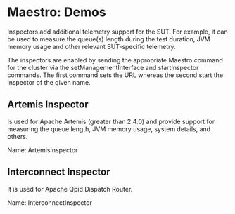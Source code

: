Maestro: Demos
============

Inspectors add additional telemetry support for the SUT. For example, it can be used to measure
the queue(s) length during the test duration, JVM memory usage and other relevant SUT-specific telemetry.

The inspectors are enabled by sending the appropriate Maestro command for the cluster via the 
setManagementInterface and startInspector commands. The first command sets the URL whereas the second start
the inspector of the given name.

Artemis Inspector
----

Is used for Apache Artemis (greater than 2.4.0) and provide support for measuring the queue length, JVM memory usage, 
system details, and others. 

Name: ArtemisInspector

Interconnect Inspector
----

It is used for Apache Qpid Dispatch Router.

Name: InterconnectInspector